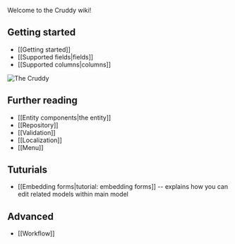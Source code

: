Welcome to the Cruddy wiki!

## Getting started

* [[Getting started]]
* [[Supported fields|fields]]
* [[Supported columns|columns]]

![The Cruddy](https://drive.google.com/uc?id=0B8WgmUNiDzmySlZEeGFlRVdwbzQ)

## Further reading

* [[Entity components|the entity]]
* [[Repository]]
* [[Validation]]
* [[Localization]]
* [[Menu]]

## Tuturials

* [[Embedding forms|tutorial: embedding forms]] -- explains how you can edit related models within main model

## Advanced

* [[Workflow]]